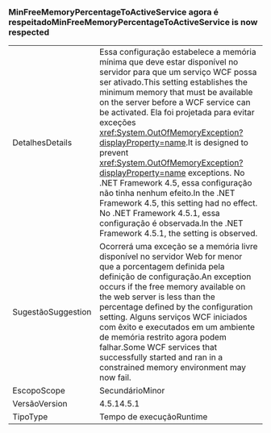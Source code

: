 ### <a name="minfreememorypercentagetoactiveservice-is-now-respected"></a><span data-ttu-id="96ce1-101">MinFreeMemoryPercentageToActiveService agora é respeitado</span><span class="sxs-lookup"><span data-stu-id="96ce1-101">MinFreeMemoryPercentageToActiveService is now respected</span></span>

|   |   |
|---|---|
|<span data-ttu-id="96ce1-102">Detalhes</span><span class="sxs-lookup"><span data-stu-id="96ce1-102">Details</span></span>|<span data-ttu-id="96ce1-103">Essa configuração estabelece a memória mínima que deve estar disponível no servidor para que um serviço WCF possa ser ativado.</span><span class="sxs-lookup"><span data-stu-id="96ce1-103">This setting establishes the minimum memory that must be available on the server before a WCF service can be activated.</span></span> <span data-ttu-id="96ce1-104">Ela foi projetada para evitar exceções <xref:System.OutOfMemoryException?displayProperty=name>.</span><span class="sxs-lookup"><span data-stu-id="96ce1-104">It is designed to prevent <xref:System.OutOfMemoryException?displayProperty=name> exceptions.</span></span> <span data-ttu-id="96ce1-105">No .NET Framework 4.5, essa configuração não tinha nenhum efeito.</span><span class="sxs-lookup"><span data-stu-id="96ce1-105">In the .NET Framework 4.5, this setting had no effect.</span></span> <span data-ttu-id="96ce1-106">No .NET Framework 4.5.1, essa configuração é observada.</span><span class="sxs-lookup"><span data-stu-id="96ce1-106">In the .NET Framework 4.5.1, the setting is observed.</span></span>|
|<span data-ttu-id="96ce1-107">Sugestão</span><span class="sxs-lookup"><span data-stu-id="96ce1-107">Suggestion</span></span>|<span data-ttu-id="96ce1-108">Ocorrerá uma exceção se a memória livre disponível no servidor Web for menor que a porcentagem definida pela definição de configuração.</span><span class="sxs-lookup"><span data-stu-id="96ce1-108">An exception occurs if the free memory available on the web server is less than the percentage defined by the configuration setting.</span></span> <span data-ttu-id="96ce1-109">Alguns serviços WCF iniciados com êxito e executados em um ambiente de memória restrito agora podem falhar.</span><span class="sxs-lookup"><span data-stu-id="96ce1-109">Some WCF services that successfully started and ran in a constrained memory environment may now fail.</span></span>|
|<span data-ttu-id="96ce1-110">Escopo</span><span class="sxs-lookup"><span data-stu-id="96ce1-110">Scope</span></span>|<span data-ttu-id="96ce1-111">Secundário</span><span class="sxs-lookup"><span data-stu-id="96ce1-111">Minor</span></span>|
|<span data-ttu-id="96ce1-112">Versão</span><span class="sxs-lookup"><span data-stu-id="96ce1-112">Version</span></span>|<span data-ttu-id="96ce1-113">4.5.1</span><span class="sxs-lookup"><span data-stu-id="96ce1-113">4.5.1</span></span>|
|<span data-ttu-id="96ce1-114">Tipo</span><span class="sxs-lookup"><span data-stu-id="96ce1-114">Type</span></span>|<span data-ttu-id="96ce1-115">Tempo de execução</span><span class="sxs-lookup"><span data-stu-id="96ce1-115">Runtime</span></span>|


